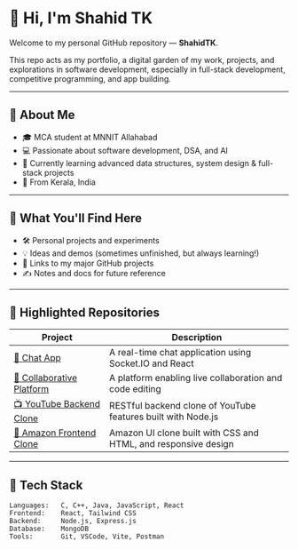 # 👋 Hi, I'm Shahid TK

Welcome to my personal GitHub repository — **ShahidTK**.

This repo acts as my portfolio, a digital garden of my work, projects, and explorations in software development, especially in full-stack development, competitive programming, and app building.

---

## 🚀 About Me

- 🎓 MCA student at MNNIT Allahabad
- 💻 Passionate about software development, DSA, and AI
- 🌱 Currently learning advanced data structures, system design & full-stack projects
- 📍 From Kerala, India

---

## 🧠 What You'll Find Here

- 🛠️ Personal projects and experiments  
- 💡 Ideas and demos (sometimes unfinished, but always learning!)  
- 📂 Links to my major GitHub projects  
- ✍️ Notes and docs for future reference

---

## 📌 Highlighted Repositories


| Project | Description |
|--------|-------------|
| [💬 Chat App](https://github.com/ShahidTK/Chat-App.git) | A real-time chat application using Socket.IO and React |
| [🤝 Collaborative Platform](https://github.com/ShahidTK/DevJam-2025.git) | A platform enabling live collaboration and code editing |
| [📺 YouTube Backend Clone](https://github.com/ShahidTK/Chai-aur-Backend.git) | RESTful backend clone of YouTube features built with Node.js |
| [🛒 Amazon Frontend Clone](https://github.com/ShahidTK/Amazone-clone.git) | Amazon UI clone built with CSS and HTML, and responsive design |

---
## 🧰 Tech Stack

```text
Languages:   C, C++, Java, JavaScript, React  
Frontend:    React, Tailwind CSS  
Backend:     Node.js, Express.js  
Database:    MongoDB  
Tools:       Git, VSCode, Vite, Postman  
